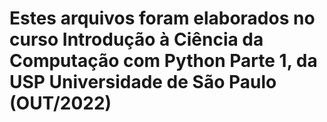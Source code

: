 # Estes arquivos foram elaborados no curso Introdução à Ciência da Computação com Python Parte 1, da USP Universidade de São Paulo (OUT/2022)
